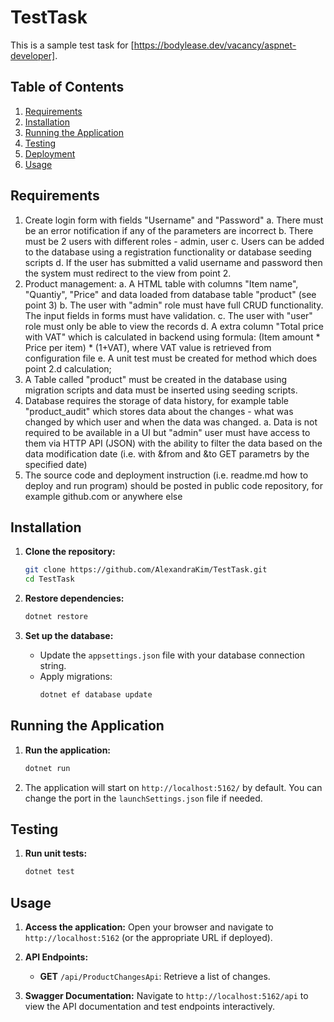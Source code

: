 # TestTask

This is a sample test task for [https://bodylease.dev/vacancy/aspnet-developer]. 

## Table of Contents

1. [Requirements](#requirements)
2. [Installation](#installation)
3. [Running the Application](#running-the-application)
4. [Testing](#testing)
5. [Deployment](#deployment)
6. [Usage](#usage)

## Requirements

1. Create login form with fields "Username" and "Password"
  a. There must be an error notification if any of the parameters are incorrect
  b. There must be 2 users with different roles - admin, user
  c. Users can be added to the database using a registration functionality or database seeding scripts
  d. If the user has submitted a valid username and password then the system must redirect to the view from point 2.
2. Product management:
  a. A HTML table with columns "Item name", "Quantiy", "Price" and data loaded from database table "product" (see point 3)
  b. The user with "admin" role must have full CRUD functionality. The input fields in forms must have validation.
  c. The user with "user" role must only be able to view the records
  d. A extra column "Total price with VAT" which is calculated in backend using formula: (Item amount * Price per item) * (1+VAT), where VAT value is retrieved from configuration file
  e. A unit test must be created for method which does point 2.d calculation;
3. A Table called "product" must be created in the database using migration scripts and data must be inserted using seeding scripts.
4. Database requires the storage of data history, for example table "product_audit" which stores data about the changes - what was changed
by which user and when the data was changed.
  a. Data is not required to be available in a UI but "admin" user must have access to them via HTTP API (JSON) with the ability to filter the
data based on the data modification date (i.e. with &from and &to GET parametrs by the specified date)
5. The source code and deployment instruction (i.e. readme.md how to deploy and run program) should be posted in public code repository,
for example github.com or anywhere else

## Installation

1. **Clone the repository:**
    ```bash
    git clone https://github.com/AlexandraKim/TestTask.git
    cd TestTask
    ```

2. **Restore dependencies:**
    ```bash
    dotnet restore
    ```

3. **Set up the database:**
    - Update the `appsettings.json` file with your database connection string.
    - Apply migrations:
        ```bash
        dotnet ef database update
        ```

## Running the Application

1. **Run the application:**
    ```bash
    dotnet run
    ```

2. The application will start on `http://localhost:5162/` by default. You can change the port in the `launchSettings.json` file if needed.

## Testing

1. **Run unit tests:**
    ```bash
    dotnet test
    ```

## Usage

1. **Access the application:**
    Open your browser and navigate to `http://localhost:5162` (or the appropriate URL if deployed).

2. **API Endpoints:**
    - **GET** `/api/ProductChangesApi`: Retrieve a list of changes.

3. **Swagger Documentation:**
    Navigate to `http://localhost:5162/api` to view the API documentation and test endpoints interactively.

